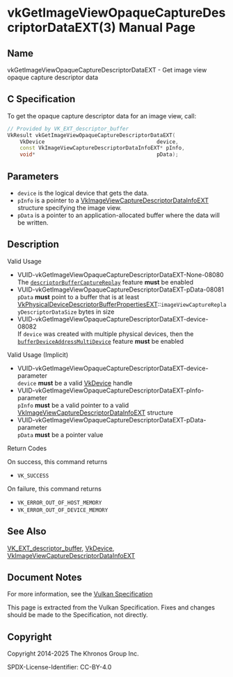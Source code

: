 # vkGetImageViewOpaqueCaptureDescriptorDataEXT(3) Manual Page

## Name

vkGetImageViewOpaqueCaptureDescriptorDataEXT - Get image view opaque capture descriptor data



## [](#_c_specification)C Specification

To get the opaque capture descriptor data for an image view, call:

```c++
// Provided by VK_EXT_descriptor_buffer
VkResult vkGetImageViewOpaqueCaptureDescriptorDataEXT(
    VkDevice                                    device,
    const VkImageViewCaptureDescriptorDataInfoEXT* pInfo,
    void*                                       pData);
```

## [](#_parameters)Parameters

- `device` is the logical device that gets the data.
- `pInfo` is a pointer to a [VkImageViewCaptureDescriptorDataInfoEXT](https://registry.khronos.org/vulkan/specs/latest/man/html/VkImageViewCaptureDescriptorDataInfoEXT.html) structure specifying the image view.
- `pData` is a pointer to an application-allocated buffer where the data will be written.

## [](#_description)Description

Valid Usage

- [](#VUID-vkGetImageViewOpaqueCaptureDescriptorDataEXT-None-08080)VUID-vkGetImageViewOpaqueCaptureDescriptorDataEXT-None-08080  
  The [`descriptorBufferCaptureReplay`](https://registry.khronos.org/vulkan/specs/latest/html/vkspec.html#features-descriptorBufferCaptureReplay) feature **must** be enabled
- [](#VUID-vkGetImageViewOpaqueCaptureDescriptorDataEXT-pData-08081)VUID-vkGetImageViewOpaqueCaptureDescriptorDataEXT-pData-08081  
  `pData` **must** point to a buffer that is at least [VkPhysicalDeviceDescriptorBufferPropertiesEXT](https://registry.khronos.org/vulkan/specs/latest/man/html/VkPhysicalDeviceDescriptorBufferPropertiesEXT.html)::`imageViewCaptureReplayDescriptorDataSize` bytes in size
- [](#VUID-vkGetImageViewOpaqueCaptureDescriptorDataEXT-device-08082)VUID-vkGetImageViewOpaqueCaptureDescriptorDataEXT-device-08082  
  If `device` was created with multiple physical devices, then the [`bufferDeviceAddressMultiDevice`](https://registry.khronos.org/vulkan/specs/latest/html/vkspec.html#features-bufferDeviceAddressMultiDevice) feature **must** be enabled

Valid Usage (Implicit)

- [](#VUID-vkGetImageViewOpaqueCaptureDescriptorDataEXT-device-parameter)VUID-vkGetImageViewOpaqueCaptureDescriptorDataEXT-device-parameter  
  `device` **must** be a valid [VkDevice](https://registry.khronos.org/vulkan/specs/latest/man/html/VkDevice.html) handle
- [](#VUID-vkGetImageViewOpaqueCaptureDescriptorDataEXT-pInfo-parameter)VUID-vkGetImageViewOpaqueCaptureDescriptorDataEXT-pInfo-parameter  
  `pInfo` **must** be a valid pointer to a valid [VkImageViewCaptureDescriptorDataInfoEXT](https://registry.khronos.org/vulkan/specs/latest/man/html/VkImageViewCaptureDescriptorDataInfoEXT.html) structure
- [](#VUID-vkGetImageViewOpaqueCaptureDescriptorDataEXT-pData-parameter)VUID-vkGetImageViewOpaqueCaptureDescriptorDataEXT-pData-parameter  
  `pData` **must** be a pointer value

Return Codes

On success, this command returns

- `VK_SUCCESS`

On failure, this command returns

- `VK_ERROR_OUT_OF_HOST_MEMORY`
- `VK_ERROR_OUT_OF_DEVICE_MEMORY`

## [](#_see_also)See Also

[VK\_EXT\_descriptor\_buffer](https://registry.khronos.org/vulkan/specs/latest/man/html/VK_EXT_descriptor_buffer.html), [VkDevice](https://registry.khronos.org/vulkan/specs/latest/man/html/VkDevice.html), [VkImageViewCaptureDescriptorDataInfoEXT](https://registry.khronos.org/vulkan/specs/latest/man/html/VkImageViewCaptureDescriptorDataInfoEXT.html)

## [](#_document_notes)Document Notes

For more information, see the [Vulkan Specification](https://registry.khronos.org/vulkan/specs/latest/html/vkspec.html#vkGetImageViewOpaqueCaptureDescriptorDataEXT)

This page is extracted from the Vulkan Specification. Fixes and changes should be made to the Specification, not directly.

## [](#_copyright)Copyright

Copyright 2014-2025 The Khronos Group Inc.

SPDX-License-Identifier: CC-BY-4.0